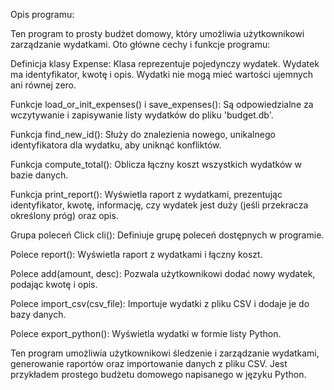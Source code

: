 
Opis programu:

Ten program to prosty budżet domowy, który umożliwia użytkownikowi zarządzanie wydatkami. Oto główne cechy i funkcje programu:

Definicja klasy Expense: Klasa reprezentuje pojedynczy wydatek. Wydatek ma identyfikator, kwotę i opis. Wydatki nie mogą mieć wartości ujemnych ani równej zero.

Funkcje load_or_init_expenses() i save_expenses(): Są odpowiedzialne za wczytywanie i zapisywanie listy wydatków do pliku 'budget.db'.

Funkcja find_new_id(): Służy do znalezienia nowego, unikalnego identyfikatora dla wydatku, aby uniknąć konfliktów.

Funkcja compute_total(): Oblicza łączny koszt wszystkich wydatków w bazie danych.

Funkcja print_report(): Wyświetla raport z wydatkami, prezentując identyfikator, kwotę, informację, czy wydatek jest duży (jeśli przekracza określony próg) oraz opis.

Grupa poleceń Click cli(): Definiuje grupę poleceń dostępnych w programie.

Polece report(): Wyświetla raport z wydatkami i łączny koszt.

Polece add(amount, desc): Pozwala użytkownikowi dodać nowy wydatek, podając kwotę i opis.

Polece import_csv(csv_file): Importuje wydatki z pliku CSV i dodaje je do bazy danych.

Polece export_python(): Wyświetla wydatki w formie listy Python.

Ten program umożliwia użytkownikowi śledzenie i zarządzanie wydatkami, generowanie raportów oraz importowanie danych z pliku CSV. Jest przykładem prostego budżetu domowego napisanego w języku Python.